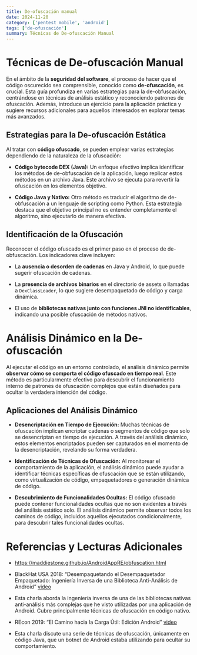 ```yaml
---
title: De-ofuscación manual
date: 2024-11-20
category: ['pentest mobile', 'android']
tags: ['de-ofuscación']
summary: Técnicas de De-ofuscación Manual
---
```


# Técnicas de De-ofuscación Manual

En el ámbito de la **seguridad del software**, el proceso de hacer que el código oscurecido sea comprensible, conocido como **de-ofuscación**, es crucial. Esta guía profundiza en varias estrategias para la de-obfuscación, centrándose en técnicas de análisis estático y reconociendo patrones de ofuscación. Además, introduce un ejercicio para la aplicación práctica y sugiere recursos adicionales para aquellos interesados en explorar temas más avanzados.

## Estrategias para la De-ofuscación Estática

Al tratar con **código ofuscado**, se pueden emplear varias estrategias dependiendo de la naturaleza de la ofuscación:

- **Código bytecode DEX (Java):** Un enfoque efectivo implica identificar los métodos de de-obfuscación de la aplicación, luego replicar estos métodos en un archivo Java. Este archivo se ejecuta para revertir la ofuscación en los elementos objetivo.

- **Código Java y Nativo:** Otro método es traducir el algoritmo de de-obfuscación a un lenguaje de scripting como Python. Esta estrategia destaca que el objetivo principal no es entender completamente el algoritmo, sino ejecutarlo de manera efectiva.

## Identificación de la Ofuscación

Reconocer el código ofuscado es el primer paso en el proceso de de-obfuscación. Los indicadores clave incluyen:

- La **ausencia o desorden de cadenas** en Java y Android, lo que puede sugerir ofuscación de cadenas.

- La **presencia de archivos binarios** en el directorio de assets o llamadas a `DexClassLoader`, lo que sugiere desempaquetado de código y carga dinámica.

- El uso de **bibliotecas nativas junto con funciones JNI no identificables**, indicando una posible ofuscación de métodos nativos.

# Análisis Dinámico en la De-ofuscación

Al ejecutar el código en un entorno controlado, el análisis dinámico permite **observar cómo se comporta el código ofuscado en tiempo real**. Este método es particularmente efectivo para descubrir el funcionamiento interno de patrones de ofuscación complejos que están diseñados para ocultar la verdadera intención del código.

## Aplicaciones del Análisis Dinámico

- **Desencriptación en Tiempo de Ejecución:** Muchas técnicas de ofuscación implican encriptar cadenas o segmentos de código que solo se desencriptan en tiempo de ejecución. A través del análisis dinámico, estos elementos encriptados pueden ser capturados en el momento de la desencriptación, revelando su forma verdadera.

- **Identificación de Técnicas de Ofuscación:** Al monitorear el comportamiento de la aplicación, el análisis dinámico puede ayudar a identificar técnicas específicas de ofuscación que se están utilizando, como virtualización de código, empaquetadores o generación dinámica de código.

- **Descubrimiento de Funcionalidades Ocultas:** El código ofuscado puede contener funcionalidades ocultas que no son evidentes a través del análisis estático solo. El análisis dinámico permite observar todos los caminos de código, incluidos aquellos ejecutados condicionalmente, para descubrir tales funcionalidades ocultas.

# Referencias y Lecturas Adicionales

- https://maddiestone.github.io/AndroidAppRE/obfuscation.html

- BlackHat USA 2018: “Desempaquetando el Desempaquetador Empaquetado: Ingeniería Inversa de una Biblioteca Anti-Análisis de Android” [video](https://www.youtube.com/watch?v=s0Tqi7fuOSU)

- Esta charla aborda la ingeniería inversa de una de las bibliotecas nativas anti-análisis más complejas que he visto utilizadas por una aplicación de Android. Cubre principalmente técnicas de ofuscación en código nativo.

- REcon 2019: “El Camino hacia la Carga Útil: Edición Android” [video](https://www.youtube.com/watch?v=mWNNeKuSuwI)

- Esta charla discute una serie de técnicas de ofuscación, únicamente en código Java, que un botnet de Android estaba utilizando para ocultar su comportamiento.